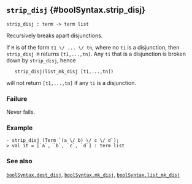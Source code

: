 ## `strip_disj` {#boolSyntax.strip_disj}


```
strip_disj : term -> term list
```



Recursively breaks apart disjunctions.


If `M` is of the form `t1 \/ ... \/ tn`, where no `ti` is a disjunction,
then `strip_disj M` returns `[t1,...,tn]`. Any `ti` that is a disjunction
is broken down by `strip_disj`, hence
    
       strip_disj(list_mk_disj [t1,...,tn])
    
will not return `[t1,...,tn]` if any `ti` is a disjunction.

### Failure

Never fails.

### Example

    
    - strip_disj (Term `(a \/ b) \/ c \/ d`);
    > val it = [`a`, `b`, `c`, `d`] : term list
    



### See also

[`boolSyntax.dest_disj`](#boolSyntax.dest_disj), [`boolSyntax.mk_disj`](#boolSyntax.mk_disj), [`boolSyntax.list_mk_disj`](#boolSyntax.list_mk_disj)

